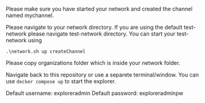 Please make sure you have started your network and created the channel named mychannel.

Please navigate to your network directory. If you are using the default test-network please navigate test-network directory.
You can start your test-network using

`.\network.sh up createChannel`

Please copy organizations folder which is inside your network folder.

Navigate back to this repository or use a separete terminal/window.
You can use 
`docker compose up`
to start the explorer.

Default username:
exploreradmin
Default password:
exploreradminpw
